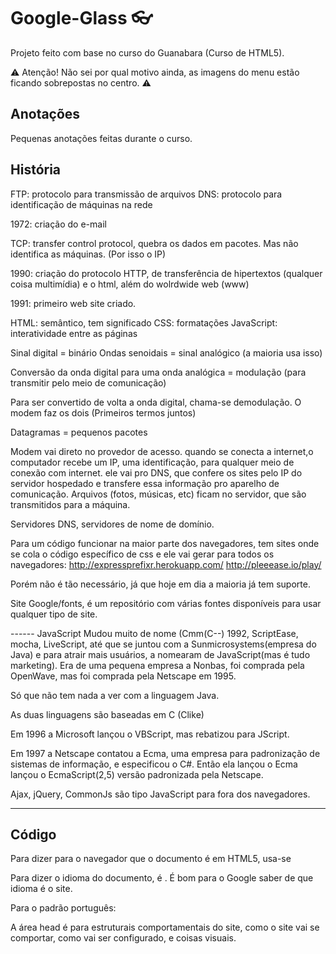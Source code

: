 # Google-Glass 👓
Projeto feito com base no curso do Guanabara (Curso de HTML5).

⚠️ Atenção! Não sei por qual motivo ainda, as imagens do menu estão ficando sobrepostas no centro. ⚠️ 

## Anotações 

Pequenas anotações feitas durante o curso. 

## História 

FTP: protocolo para transmissão de arquivos
DNS: protocolo para identificação de máquinas na rede

1972: criação do e-mail 

TCP: transfer control protocol, quebra os dados em pacotes. Mas não identifica as máquinas. (Por isso o IP)

1990: criação do protocolo HTTP, de transferência de hipertextos (qualquer coisa multimídia) e o html, além do wolrdwide web (www)

1991: primeiro web site criado.

HTML: semântico, tem significado
CSS: formatações
JavaScript: interatividade entre as páginas

Sinal digital = binário 
Ondas senoidais = sinal analógico (a maioria usa isso)

Conversão da onda digital para uma onda analógica = modulação (para transmitir pelo meio de comunicação)

Para ser convertido de volta a onda digital, chama-se demodulação.
O modem faz os dois (Primeiros termos juntos)

Datagramas = pequenos pacotes 

Modem vai direto no provedor de acesso. quando se conecta a internet,o computador recebe um IP, uma identificação, para qualquer meio de conexão com internet. ele vai pro DNS, que confere os sites pelo IP do servidor hospedado e transfere essa informação pro aparelho de comunicação. Arquivos (fotos, músicas, etc) ficam no servidor, que são transmitidos para a máquina. 

Servidores DNS, servidores de nome de domínio. 

Para um código funcionar na maior parte dos navegadores, tem sites onde se cola o código específico de css e ele vai gerar para todos os navegadores:
http://expressprefixr.herokuapp.com/
http://pleeease.io/play/ 

Porém não é tão necessário, já que hoje em dia a maioria já tem suporte. 

Site Google/fonts, é um repositório com várias fontes disponíveis para usar qualquer tipo de site. 


------ JavaScript
Mudou muito de nome (Cmm(C--) 1992, ScriptEase, mocha, LiveScript, até que se juntou com a Sunmicrosystems(empresa do Java) e para atrair mais usuários, a nomearam de JavaScript(mas é tudo marketing). Era de uma pequena empresa a Nonbas, foi comprada pela OpenWave, mas foi comprada pela Netscape em 1995.  

Só que não tem nada a ver com a linguagem Java. 

As duas linguagens são baseadas em C (Clike)

Em 1996 a Microsoft lançou o VBScript, mas rebatizou para JScript. 

Em 1997 a Netscape contatou a Ecma, uma empresa para padronização de sistemas de informação, e especificou o C#. Então ela lançou o Ecma lançou o EcmaScript(2,5) versão padronizada pela Netscape. 

Ajax, jQuery, CommonJs são tipo JavaScript para fora dos navegadores. 


------------

## Código 

Para dizer para o navegador que o documento é em HTML5, usa-se <!DOCTYPE html>

Para dizer o idioma do documento, é <html lang="pt-br">. É bom para o Google saber de que idioma é o site. 

Para o padrão português: <meta charset="UTF-8"> 

A área head é para estruturais comportamentais do site, como o site vai se comportar, como vai ser configurado, e coisas visuais. 

<title>Nome da aba <\title>

h1 e seus afinsé sobre hierarquia de títulos. 
h1 para títulos,h2 para subtítulo de h1, h3 é subtítulo de h2, e assim vai. 

Pode-se formatar no CSS para o h2 ficar maior, então não importa o tamanho, mas sim a hierarquia. 

A formatação é no CSS e comportamental. Então é no head.

<head>
<style> 

h1{
font-family: Arial; (tipo de fonte)
font-size:30pt;
color: blue;
text-shadow:2px 2px 2px black;(o primeiro se refere ao deslocamento lateral(lado), o segundo é o deslocamento verticl (cima, baixo) e o último é o espaçamento das sombras (mais espalhada) 
}
(tudo que estiver entre as chaves e é configuração do h1,todos são minusculos)


<p> Paragráfos
<br/> break row, Para quebras de linha
&nbsp; = Non break space, espaço em branco 
<wbs/> word breaker, para dividir as palavras quando se dminui a página. Caso não tenha a possibilidade de quebrar, ele nãofaz diferença alguma pro navegador. 

<hgroup> para agrupar títulos, não tem nenhum significado visualmente, é apenas semântico. 

Em alguns SOs, tipo o o linux, o sistema de arquivos é organizado diferente, então coloca-se '_" antes das pastas para serem achadas mais facilmente, ou algum outro caractere especial. 

Separa-se imagens de como vai ser a interface para visualizar melhor e não se perder.

Duplica-se os textos que vão ser inseridos no site em html, e salva-se como 'txt', porque se der algum problema, pode-se recuperar por este arquivo depois, apenas retirando o txt. 

&shy; Soft Hyphen, para adicionar hífens na quebra de palavras. 

<b> bold, negrito
<i> italico
<em> ênfase, tipo itálico, só que com significado semântico, enfatizar o termo. 
<del> é efeito riscado, com efeito semântico.

<sup> sobreescrito, em cima.
<sub> subescrito, em baixo.

tags que não existem, só serão ignorados
tag em html para formatar códigos <code>, tem significado sêmantico. 
<pre> = considerado como pré formatado, considerando os espaços e enters.  

Arquivos PNG são ligeiramente maiores que JPEG. É melhor resolução. Gera maior tráfego de dados. 

A opção Salvar pra Web em alguns programas, salva a imagem com um tamanho de arquivo menor.

a barra de caminho é sempre inclinada pra direita, é de servidor. O windows usa pra esquerda, mas o computador entende mesmo assim.

Colocar sempre as imagens que vai utilizar na mesma pasta do html ou numa subpasta. Não em outro arquivo, nem caminhos absolutos (ex:C:// Meus documentos//)

<figure> imagens com significados semânticos, imagens que fazem parte de um conteúdo 
<figcaption> legenda da imagem. Pode ser texto e inclusive textos com tags.

<nav> é uma tag especial que vai criar uma área de navegação 

existem dois tipos de lista:
ol - Ordered lists
existem três tipos:
<ol type="">
1 = númeração
a = alfabeto
A = alfabeto maisculo
i = numeros romanos
I = numeros romanos maisculos

o padrão é a numeração, tanto que não precisa se definir ela caso não queriam mudar.

pra começar de um determinado lugar, usa-se <ol type "a" start="3"

então a lista começa pelo número 3

o start só aceita valores númericos

ul - Unordered lists
ou lista com demarcadores.
tem type square, circle ou disc.

nos dois tem: 
li- list itens

pode-se criar listas dentro das listas, e com suas ordenações diferentes e tipos diferentes. 

ancora = <a> 
é a base para a criação do link
<a href=""> = referencia em hypertexto, utilizar o http.

<a href="fhruhf" target="_blank"> = vai redirecionar para outra aba pro site. 

pode utilizar _self pra abrir na mesma aba, mas já é paadrão, então não é muito necessário. 

linha = table rows <tr>
dentro de um tr(linha, tem-se table data = <td>
 
rowspan quer dizer que uma linha vai ocupar mais espaço, e o número depois é o número de linhas. <td rowspan="2">
do mesmo modo, cowspan é para colunas. -  


--------------- CSS
<span > tag para formatar pequenos pedaços de texto
<span style="text-decoration: underline;"> 
Coloca-se none quando quer que uma determinada parte quer sem formatação, por exemplo, quando herda coisas.
normal = sem formatação ou padrão. 
Se quiser colocar mais coisas, só colocar mais coisas depois do ';'


font-weight: = indicar a quantidade de negrito.
style="text-align: center;"= formatação de textos,alinhar.
text-indent: 50px; Indexação. 

A maioria das vezes é configurado pelo sistema hexadecimal #00 00 00 // Os dois primeiros dígitos são a quantidade de vermelho, depois de verde, e depois de azul. 

Pode-se representar pelo RGB também, os valores absolutos. 
rgb(35, 137, 195) respectivamente.
Ou com a função rgba, que é o mesmo que o rgb, mas o último dígito é entre 0 e 1 e é a quantidade de transparência. 
Também tem HSB, Hue, Saturation and Bright, Matiz, saturação e luminosidade. Esses dois últimos em porcentagem. 
hsl(165, 8%, 93%);, e pode adicionar a transparência, só adicionando a no final e seu valor.  

body{
background-color: red;
background-image: url ("Nome da imagem"); //só assim já funciona, não precisa do caminho.   
color: blue; //cor da fonte
}

Colocar @charset"UTF-8"; também.

Para chamar o arquivo de CSS, no HTMl:
<link rel="stylesheet" type"text/css" href="pasta/nomedoarquivo.css"> 
href hypertext reference, quando vai chamar um arquivo de fora.

Parametro class: nomedatag.nomedaclasse
Criar primeiro dentro da tag figure e depois ir no CSS.

figure.foto-legenda{
border: 8px solid red;
box-shadow: 1px 1px 4px black; /* sombra*/

}

figure.foto-legenda img{ /* Tudo que for da imagem, vai ter essas bordas, ou seja, a borda vai cobrir os cantos 100%*/
	width: 100%;
	height: 100%;
}

em position:relative, a classe em questão vai ficar relativa aonde foi colocada no html. 

em display:block permite que seja colocado flutuando

na posição absoluta, vai poder modificar o top e o left. Se colocar 0 px, não vai ficar grudado, pois o 0 já tem um padrão dentro dele de margem. Para ficar realmente colado, é necessário usar um número negativo (-10)

quando se quer esconder algo do site para os usuários, coloca-se display: none, pois ainda vai ser achado pelos mecanismos de busca do google. 

class = .nome
id = #nomeid

-------- JavaScript

A ordem dos comandos é pela ordem das linhas do código. 

tudo tem que estar dentro da tag <script>

Essa linguagem é apenas para manipular o que estiver dentro do navegador, então ela não pode acessar o computador nem hardware. 











